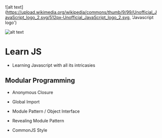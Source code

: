 
![alt text] (https://upload.wikimedia.org/wikipedia/commons/thumb/9/99/Unofficial_JavaScript_logo_2.svg/512px-Unofficial_JavaScript_logo_2.svg, 'Javascript logo')

![alt text](https://c1.staticflickr.com/8/7306/16407404782_8b9c57eab3.jpg, 'ES6 Logo')

# Learn JS
- Learning Javascript with all its intricasies

## Modular Programming

- Anonymous Closure
- Global Import
- Module Pattern / Object Interface
- Revealing Module Pattern

- CommonJS Style